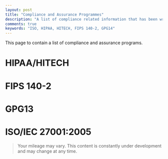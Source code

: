 ```yaml
---
layout: post
title: "Compliance and Assurance Programmes"
description: "A list of compliance related information that has been written"
comments: true
keywords: "ISO, HIPAA, HITECH, FIPS 140-2, GPG14"
---
```


This page to contain a list of compliance and assurance programs.


# HIPAA/HITECH


# FIPS 140-2


# GPG13


# ISO/IEC 27001:2005



> Your mileage may vary.  This content is constantly under development and may change at any time.